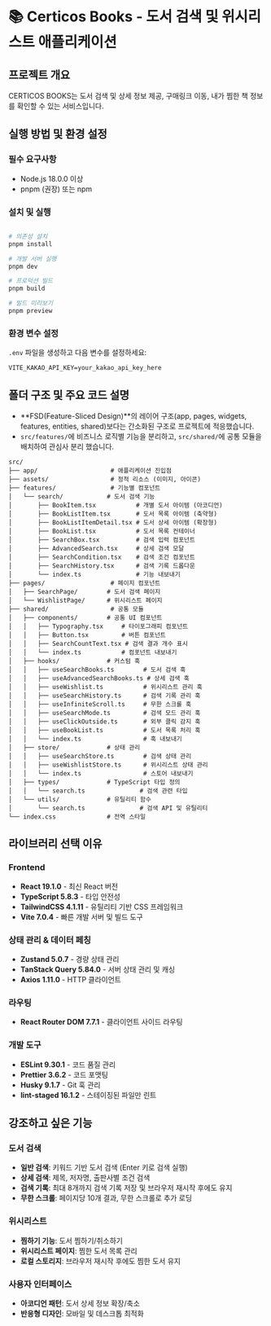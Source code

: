 # 📚 Certicos Books - 도서 검색 및 위시리스트 애플리케이션

## 프로젝트 개요

CERTICOS BOOKS는 도서 검색 및 상세 정보 제공, 구매링크 이동, 내가 찜한 책 정보를 확인할 수 있는 서비스입니다.

## 실행 방법 및 환경 설정

### 필수 요구사항

- Node.js 18.0.0 이상
- pnpm (권장) 또는 npm

### 설치 및 실행

```bash

# 의존성 설치
pnpm install

# 개발 서버 실행
pnpm dev

# 프로덕션 빌드
pnpm build

# 빌드 미리보기
pnpm preview
```

### 환경 변수 설정

`.env` 파일을 생성하고 다음 변수를 설정하세요:

```env
VITE_KAKAO_API_KEY=your_kakao_api_key_here
```

## 폴더 구조 및 주요 코드 설명

- **FSD(Feature-Sliced Design)**의 레이어 구조(app, pages, widgets, features, entities, shared)보다는 간소화된 구조로 프로젝트에 적응했습니다.
- `src/features/`에 비즈니스 로직별 기능을 분리하고, `src/shared/`에 공통 모듈을 배치하여 관심사 분리 했습니다.

```
src/
├── app/                    # 애플리케이션 진입점
├── assets/                 # 정적 리소스 (이미지, 아이콘)
├── features/               # 기능별 컴포넌트
│   └── search/            # 도서 검색 기능
│       ├── BookItem.tsx           # 개별 도서 아이템 (아코디언)
│       ├── BookListItem.tsx       # 도서 목록 아이템 (축약형)
│       ├── BookListItemDetail.tsx # 도서 상세 아이템 (확장형)
│       ├── BookList.tsx           # 도서 목록 컨테이너
│       ├── SearchBox.tsx          # 검색 입력 컴포넌트
│       ├── AdvancedSearch.tsx     # 상세 검색 모달
│       ├── SearchCondition.tsx    # 검색 조건 컴포넌트
│       ├── SearchHistory.tsx      # 검색 기록 드롭다운
│       └── index.ts               # 기능 내보내기
├── pages/                  # 페이지 컴포넌트
│   ├── SearchPage/        # 도서 검색 페이지
│   └── WishlistPage/      # 위시리스트 페이지
├── shared/                 # 공통 모듈
│   ├── components/        # 공통 UI 컴포넌트
│   │   ├── Typography.tsx     # 타이포그래피 컴포넌트
│   │   ├── Button.tsx         # 버튼 컴포넌트
│   │   ├── SearchCountText.tsx # 검색 결과 개수 표시
│   │   └── index.ts           # 컴포넌트 내보내기
│   ├── hooks/             # 커스텀 훅
│   │   ├── useSearchBooks.ts        # 도서 검색 훅
│   │   ├── useAdvancedSearchBooks.ts # 상세 검색 훅
│   │   ├── useWishlist.ts           # 위시리스트 관리 훅
│   │   ├── useSearchHistory.ts      # 검색 기록 관리 훅
│   │   ├── useInfiniteScroll.ts     # 무한 스크롤 훅
│   │   ├── useSearchMode.ts         # 검색 모드 관리 훅
│   │   ├── useClickOutside.ts       # 외부 클릭 감지 훅
│   │   ├── useBookList.ts           # 도서 목록 처리 훅
│   │   └── index.ts                 # 훅 내보내기
│   ├── store/             # 상태 관리
│   │   ├── useSearchStore.ts        # 검색 상태 관리
│   │   ├── useWishlistStore.ts      # 위시리스트 상태 관리
│   │   └── index.ts                 # 스토어 내보내기
│   ├── types/             # TypeScript 타입 정의
│   │   └── search.ts               # 검색 관련 타입
│   └── utils/             # 유틸리티 함수
│       └── search.ts               # 검색 API 및 유틸리티
└── index.css              # 전역 스타일
```

## 라이브러리 선택 이유

### Frontend

- **React 19.1.0** - 최신 React 버전
- **TypeScript 5.8.3** - 타입 안전성
- **TailwindCSS 4.1.11** - 유틸리티 기반 CSS 프레임워크
- **Vite 7.0.4** - 빠른 개발 서버 및 빌드 도구

### 상태 관리 & 데이터 페칭

- **Zustand 5.0.7** - 경량 상태 관리
- **TanStack Query 5.84.0** - 서버 상태 관리 및 캐싱
- **Axios 1.11.0** - HTTP 클라이언트

### 라우팅

- **React Router DOM 7.7.1** - 클라이언트 사이드 라우팅

### 개발 도구

- **ESLint 9.30.1** - 코드 품질 관리
- **Prettier 3.6.2** - 코드 포맷팅
- **Husky 9.1.7** - Git 훅 관리
- **lint-staged 16.1.2** - 스테이징된 파일만 린트

## 강조하고 싶은 기능

### 도서 검색

- **일반 검색**: 키워드 기반 도서 검색 (Enter 키로 검색 실행)
- **상세 검색**: 제목, 저자명, 출판사별 조건 검색
- **검색 기록**: 최대 8개까지 검색 기록 저장 및 브라우저 재시작 후에도 유지
- **무한 스크롤**: 페이지당 10개 결과, 무한 스크롤로 추가 로딩

### 위시리스트

- **찜하기 기능**: 도서 찜하기/취소하기
- **위시리스트 페이지**: 찜한 도서 목록 관리
- **로컬 스토리지**: 브라우저 재시작 후에도 찜한 도서 유지

### 사용자 인터페이스

- **아코디언 패턴**: 도서 상세 정보 확장/축소
- **반응형 디자인**: 모바일 및 데스크톱 최적화
